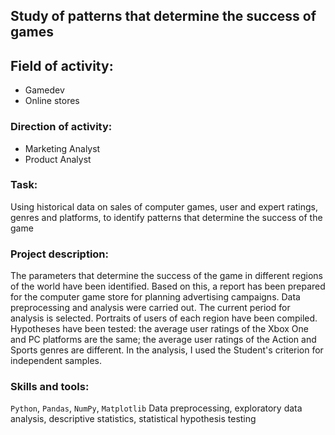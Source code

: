 ## Study of patterns that determine the success of games


## Field of activity:
- Gamedev
- Online stores

### Direction of activity:
- Marketing Analyst
- Product Analyst

### Task:
Using historical data on sales of computer games, user and expert ratings, genres and platforms, to identify patterns that determine the success of the game

### Project description:
The parameters that determine the success of the game in different regions of the world have been identified. 
Based on this, a report has been prepared for the computer game store for planning
advertising campaigns. Data preprocessing and analysis were carried out. The current
period for analysis is selected. Portraits of users of each region have been compiled. 
Hypotheses have been tested: the average user ratings of the Xbox One and PC platforms are the same;
the average user ratings of the Action and Sports genres are different. In the analysis, I used the Student's criterion for independent samples.

### Skills and tools:

`Python`, `Pandas`, `NumPy`, `Matplotlib`
Data preprocessing, exploratory data analysis, descriptive statistics, statistical hypothesis testing